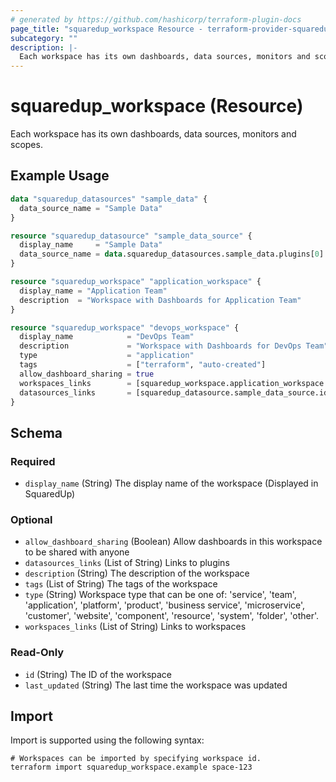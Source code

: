 ```yaml
---
# generated by https://github.com/hashicorp/terraform-plugin-docs
page_title: "squaredup_workspace Resource - terraform-provider-squaredup"
subcategory: ""
description: |-
  Each workspace has its own dashboards, data sources, monitors and scopes.
---
```


# squaredup_workspace (Resource)

Each workspace has its own dashboards, data sources, monitors and scopes.

## Example Usage

```terraform
data "squaredup_datasources" "sample_data" {
  data_source_name = "Sample Data"
}

resource "squaredup_datasource" "sample_data_source" {
  display_name     = "Sample Data"
  data_source_name = data.squaredup_datasources.sample_data.plugins[0].display_name
}

resource "squaredup_workspace" "application_workspace" {
  display_name = "Application Team"
  description  = "Workspace with Dashboards for Application Team"
}

resource "squaredup_workspace" "devops_workspace" {
  display_name            = "DevOps Team"
  description             = "Workspace with Dashboards for DevOps Team"
  type                    = "application"
  tags                    = ["terraform", "auto-created"]
  allow_dashboard_sharing = true
  workspaces_links        = [squaredup_workspace.application_workspace.id]
  datasources_links       = [squaredup_datasource.sample_data_source.id]
}
```

<!-- schema generated by tfplugindocs -->
## Schema

### Required

- `display_name` (String) The display name of the workspace (Displayed in SquaredUp)

### Optional

- `allow_dashboard_sharing` (Boolean) Allow dashboards in this workspace to be shared with anyone
- `datasources_links` (List of String) Links to plugins
- `description` (String) The description of the workspace
- `tags` (List of String) The tags of the workspace
- `type` (String) Workspace type that can be one of: 'service', 'team', 'application', 'platform', 'product', 'business service', 'microservice', 'customer', 'website', 'component', 'resource', 'system', 'folder', 'other'.
- `workspaces_links` (List of String) Links to workspaces

### Read-Only

- `id` (String) The ID of the workspace
- `last_updated` (String) The last time the workspace was updated

## Import

Import is supported using the following syntax:

```shell
# Workspaces can be imported by specifying workspace id.
terraform import squaredup_workspace.example space-123
```
